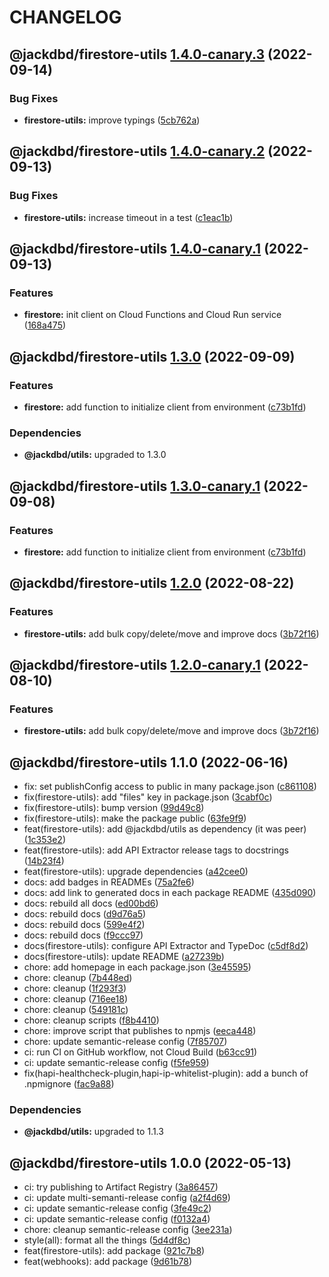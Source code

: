 # CHANGELOG

## @jackdbd/firestore-utils [1.4.0-canary.3](https://github.com/jackdbd/calderone/compare/@jackdbd/firestore-utils@1.4.0-canary.2...@jackdbd/firestore-utils@1.4.0-canary.3) (2022-09-14)


### Bug Fixes

* **firestore-utils:** improve typings ([5cb762a](https://github.com/jackdbd/calderone/commit/5cb762ad0aa3353f557c423fd61ad0b85a550fab))

## @jackdbd/firestore-utils [1.4.0-canary.2](https://github.com/jackdbd/calderone/compare/@jackdbd/firestore-utils@1.4.0-canary.1...@jackdbd/firestore-utils@1.4.0-canary.2) (2022-09-13)


### Bug Fixes

* **firestore-utils:** increase timeout in a test ([c1eac1b](https://github.com/jackdbd/calderone/commit/c1eac1bd076d71ec96659351c4fdaae1d945f2cd))

## @jackdbd/firestore-utils [1.4.0-canary.1](https://github.com/jackdbd/calderone/compare/@jackdbd/firestore-utils@1.3.0...@jackdbd/firestore-utils@1.4.0-canary.1) (2022-09-13)


### Features

* **firestore:** init client on Cloud Functions and Cloud Run service ([168a475](https://github.com/jackdbd/calderone/commit/168a475d4294e1111653c64a6bf6e42473ba5753))

## @jackdbd/firestore-utils [1.3.0](https://github.com/jackdbd/calderone/compare/@jackdbd/firestore-utils@1.2.0...@jackdbd/firestore-utils@1.3.0) (2022-09-09)


### Features

* **firestore:** add function to initialize client from environment ([c73b1fd](https://github.com/jackdbd/calderone/commit/c73b1fd2ce2e59399afa4e8dba844f688c07cdb1))



### Dependencies

* **@jackdbd/utils:** upgraded to 1.3.0

## @jackdbd/firestore-utils [1.3.0-canary.1](https://github.com/jackdbd/calderone/compare/@jackdbd/firestore-utils@1.2.0...@jackdbd/firestore-utils@1.3.0-canary.1) (2022-09-08)


### Features

* **firestore:** add function to initialize client from environment ([c73b1fd](https://github.com/jackdbd/calderone/commit/c73b1fd2ce2e59399afa4e8dba844f688c07cdb1))

## @jackdbd/firestore-utils [1.2.0](https://github.com/jackdbd/calderone/compare/@jackdbd/firestore-utils@1.1.0...@jackdbd/firestore-utils@1.2.0) (2022-08-22)


### Features

* **firestore-utils:** add bulk copy/delete/move and improve docs ([3b72f16](https://github.com/jackdbd/calderone/commit/3b72f16f2a30ce9541bdca80a306d5aae725c18e))

## @jackdbd/firestore-utils [1.2.0-canary.1](https://github.com/jackdbd/calderone/compare/@jackdbd/firestore-utils@1.1.0...@jackdbd/firestore-utils@1.2.0-canary.1) (2022-08-10)


### Features

* **firestore-utils:** add bulk copy/delete/move and improve docs ([3b72f16](https://github.com/jackdbd/calderone/commit/3b72f16f2a30ce9541bdca80a306d5aae725c18e))

## @jackdbd/firestore-utils 1.1.0 (2022-06-16)

* fix: set publishConfig access to public in many package.json ([c861108](https://github.com/jackdbd/calderone/commit/c861108))
* fix(firestore-utils): add "files" key in package.json ([3cabf0c](https://github.com/jackdbd/calderone/commit/3cabf0c))
* fix(firestore-utils): bump version ([99d49c8](https://github.com/jackdbd/calderone/commit/99d49c8))
* fix(firestore-utils): make the package public ([63fe9f9](https://github.com/jackdbd/calderone/commit/63fe9f9))
* feat(firestore-utils): add @jackdbd/utils as dependency (it was peer) ([1c353e2](https://github.com/jackdbd/calderone/commit/1c353e2))
* feat(firestore-utils): add API Extractor release tags to docstrings ([14b23f4](https://github.com/jackdbd/calderone/commit/14b23f4))
* feat(firestore-utils): upgrade dependencies ([a42cee0](https://github.com/jackdbd/calderone/commit/a42cee0))
* docs: add badges in READMEs ([75a2fe6](https://github.com/jackdbd/calderone/commit/75a2fe6))
* docs: add link to generated docs in each package README ([435d090](https://github.com/jackdbd/calderone/commit/435d090))
* docs: rebuild all docs ([ed00bd6](https://github.com/jackdbd/calderone/commit/ed00bd6))
* docs: rebuild docs ([d9d76a5](https://github.com/jackdbd/calderone/commit/d9d76a5))
* docs: rebuild docs ([599e4f2](https://github.com/jackdbd/calderone/commit/599e4f2))
* docs: rebuild docs ([f9ccc97](https://github.com/jackdbd/calderone/commit/f9ccc97))
* docs(firestore-utils): configure API Extractor and TypeDoc ([c5df8d2](https://github.com/jackdbd/calderone/commit/c5df8d2))
* docs(firestore-utils): update README ([a27239b](https://github.com/jackdbd/calderone/commit/a27239b))
* chore: add homepage in each package.json ([3e45595](https://github.com/jackdbd/calderone/commit/3e45595))
* chore: cleanup ([7b448ed](https://github.com/jackdbd/calderone/commit/7b448ed))
* chore: cleanup ([1f293f3](https://github.com/jackdbd/calderone/commit/1f293f3))
* chore: cleanup ([716ee18](https://github.com/jackdbd/calderone/commit/716ee18))
* chore: cleanup ([549181c](https://github.com/jackdbd/calderone/commit/549181c))
* chore: cleanup scripts ([f8b4410](https://github.com/jackdbd/calderone/commit/f8b4410))
* chore: improve script that publishes to npmjs ([eeca448](https://github.com/jackdbd/calderone/commit/eeca448))
* chore: update semantic-release config ([7f85707](https://github.com/jackdbd/calderone/commit/7f85707))
* ci: run CI on GitHub workflow, not Cloud Build ([b63cc91](https://github.com/jackdbd/calderone/commit/b63cc91))
* ci: update semantic-release config ([f5fe959](https://github.com/jackdbd/calderone/commit/f5fe959))
* fix(hapi-healthcheck-plugin,hapi-ip-whitelist-plugin): add a bunch of .npmignore ([fac9a88](https://github.com/jackdbd/calderone/commit/fac9a88))





### Dependencies

* **@jackdbd/utils:** upgraded to 1.1.3

## @jackdbd/firestore-utils 1.0.0 (2022-05-13)

* ci: try publishing to Artifact Registry ([3a86457](https://github.com/jackdbd/calderone/commit/3a86457))
* ci: update multi-semanti-release config ([a2f4d69](https://github.com/jackdbd/calderone/commit/a2f4d69))
* ci: update semantic-release config ([3fe49c2](https://github.com/jackdbd/calderone/commit/3fe49c2))
* ci: update semantic-release config ([f0132a4](https://github.com/jackdbd/calderone/commit/f0132a4))
* chore: cleanup semantic-release config ([3ee231a](https://github.com/jackdbd/calderone/commit/3ee231a))
* style(all): format all the things ([5d4df8c](https://github.com/jackdbd/calderone/commit/5d4df8c))
* feat(firestore-utils): add package ([921c7b8](https://github.com/jackdbd/calderone/commit/921c7b8))
* feat(webhooks): add package ([9d61b78](https://github.com/jackdbd/calderone/commit/9d61b78))
